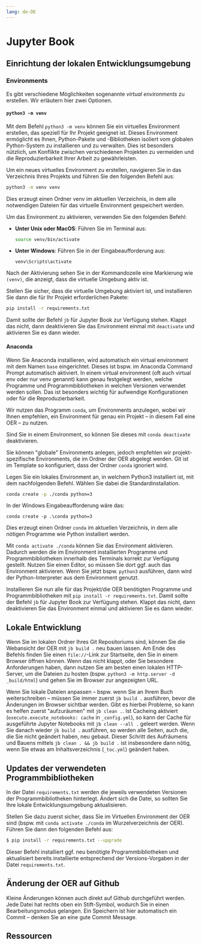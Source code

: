 ```yaml
---
lang: de-DE
---
```

# Jupyter Book

## Einrichtung der lokalen Entwicklungsumgebung


### Environments
Es gibt verschiedene Möglichkeiten sogenannte *virtual environments* zu erstellen. Wir erläutern hier zwei Optionen.

#### `python3 -m venv`
Mit dem Befehl `python3 -m venv` können Sie ein virtuelles Environment erstellen, das speziell für Ihr Projekt geeignet ist. Dieses Environment ermöglicht es Ihnen, Python-Pakete und -Bibliotheken isoliert vom globalen Python-System zu installieren und zu verwalten. Dies ist besonders nützlich, um Konflikte zwischen verschiedenen Projekten zu vermeiden und die Reproduzierbarkeit Ihrer Arbeit zu gewährleisten.

Um ein neues virtuelles Environment zu erstellen, navigieren Sie in das Verzeichnis Ihres Projekts und führen Sie den folgenden Befehl aus:

```bash
python3 -m venv venv
```

Dies erzeugt einen Ordner venv im aktuellen Verzeichnis, in dem alle notwendigen Dateien für das virtuelle Environment gespeichert werden.

Um das Environment zu aktivieren, verwenden Sie den folgenden Befehl:

- **Unter Unix oder MacOS**: Führen Sie im Terminal aus:

  ```bash
  source venv/bin/activate
  ```

- **Unter Windows**: Führen Sie in der Eingabeaufforderung aus:

  ```
  venv\Scripts\activate
  ```

Nach der Aktivierung sehen Sie in der Kommandozeile eine Markierung wie `(venv)`, die anzeigt, dass die virtuelle Umgebung aktiv ist.


Stellen Sie sicher, dass die virtuelle Umgebung aktiviert ist, und installieren Sie dann die für Ihr Projekt erforderlichen Pakete:

```bash
pip install -r requirements.txt
```
Damit sollte der Befehl `jb` für Jupyter Book zur Verfügung stehen. Klappt das nicht, dann deaktivieren Sie das Environment einmal mit `deactivate` und aktivieren Sie es dann wieder.


#### Anaconda
Wenn Sie Anaconda installieren, wird automatisch ein virtual environment mit dem Namen `base` eingerichtet. Dieses ist bspw. im Anaconda Command Prompt automatisch aktiviert. In einem virtual environment (oft auch virtual env oder nur venv genannt) kann genau festgelegt werden, welche Programme und Programmbibliotheken in welchen Versionen verwendet werden sollen. Das ist besonders wichtig für aufwendige Konfigurationen oder für die Reproduzierbarkeit.

Wir nutzen das Programm `conda`, um Environments anzulegen, wobei wir Ihnen empfehlen, ein Environment für genau ein Projekt – in diesem Fall eine OER – zu nutzen.

Sind Sie in einem Environment, so können Sie dieses mit `conda deactivate` deaktivieren.

Sie können "globale" Environments anlegen, jedoch empfehlen wir projekt-spezifische Environments, die im Ordner der OER abgelegt werden. Git ist im Template so konfiguriert, dass der Ordner `conda` ignoriert wird.

Legen Sie ein lokales Environment an, in welchem Python3 installiert ist, mit dem nachfolgenden Befehl. Wählen Sie dabei die Standardinstallation.
```bash
conda create -p ./conda python=3
```
In der Windows Eingabeaufforderung wäre das:
```
conda create -p .\conda python=3
```
Dies erzeugt einen Ordner `conda` im aktuellen Verzeichnis, in dem alle nötigen Programme wie Python installiert werden.

Mit `conda activate ./conda` können Sie das Environment aktivieren. Dadurch werden die im Environment installierten Programme und Programmbibliotheken innerhalb des Terminals korrekt zur Verfügung gestellt. Nutzen Sie einen Editor, so müssen Sie dort ggf. auch das Environment aktivieren. Wenn Sie jetzt bspw. `python3` ausführen, dann wird der Python-Interpreter aus dem Environment genutzt.

Installieren Sie nun alle für das Projekt/die OER benötigten Programme und Programmbibliotheken mit `pip install -r requirements.txt`. Damit sollte der Befehl `jb` für Jupyter Book zur Verfügung stehen. Klappt das nicht, dann deaktivieren Sie das Environment einmal und aktivieren Sie es dann wieder.

## Lokale Entwicklung

Wenn Sie im lokalen Ordner Ihres Git Repositoriums sind, können Sie die Webansicht der OER mit `jb build .` neu bauen lassen. Am Ende des Befehls finden Sie einen `file://`-Link zur Startseite, den Sie in einem Browser öffnen können. Wenn das nicht klappt, oder Sie besondere Anforderungen haben, dann nutzen Sie am besten einen lokalen HTTP-Server, um die Dateien zu hosten (bspw. `python3 -m http.server -d _build/html`) und gehen Sie im Browser zur angezeigten URL.

Wenn Sie lokale Dateien anpassen – bspw. wenn Sie an Ihrem Buch weiterschreiben – müssen Sie immer zuerst `jb build .` ausführen, bevor die Änderungen im Browser sichtbar werden. Gibt es hierbei Probleme, so kann es helfen zuerst "aufzuräumen" mit `jb clean .`. Ist Cacheing aktiviert (`execute.execute_notebooks: cache` in `_config.yml`), so kann der Cache für ausgeführte Jupyter Notebooks mit `jb clean --all .` geleert werden. Wenn Sie danach wieder `jb build .` ausführen, so werden alle Seiten, auch die, die Sie nicht geändert haben, neu gebaut. Dieser Schritt des Aufräumens und Bauens mittels `jb clean . && jb build .` ist insbesondere dann nötig, wenn Sie etwas am Inhaltsverzeichnis (`_toc.yml`) geändert haben.

## Updates der verwendeten Programmbibliotheken
In der Datei `requirements.txt` werden die jeweils verwendeten Versionen der Programmbibliotheken hinterlegt. Ändert sich die Datei, so sollten Sie Ihre lokale Entwicklungsumgebung aktualisieren.

Stellen Sie dazu zuerst sicher, dass Sie im Virtuellen Environment der OER sind (bspw. mit `conda activate ./conda` im Wurzelverzeichnis der OER). Führen Sie dann den folgenden Befehl aus:
```sh
$ pip install -r requirements.txt --upgrade
```
Dieser Befehl installiert ggf. neu benötigte Programmbibliotheken und aktualisiert bereits installierte entsprechend der Versions-Vorgaben in der Datei `requirements.txt`.

## Änderung der OER auf Github

Kleine Änderungen können auch direkt auf Github durchgeführt werden. Jede Datei hat rechts oben ein Stift-Symbol, wodurch Sie in einen Bearbeitungsmodus gelangen. Ein Speichern ist hier automatisch ein Commit – denken Sie an eine gute Commit Message.


## Ressourcen
